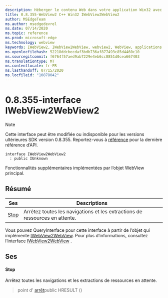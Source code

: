 ```yaml
---
description: Héberger le contenu Web dans votre application Win32 avec le contrôle Microsoft Edge WebView2
title: 0.8.355-WebView2 C++ Win32 IWebView2WebView2
author: MSEdgeTeam
ms.author: msedgedevrel
ms.date: 07/14/2020
ms.topic: reference
ms.prod: microsoft-edge
ms.technology: webview
keywords: IWebView2, IWebView2WebView, webview2, WebView, applications Win32, Win32, Edge
ms.openlocfilehash: 52218ddcbecdaf3bdb736af877493c85d4460c10
ms.sourcegitcommit: f6764f57aed9ab7229e4eb6cc8851d0cea667403
ms.translationtype: MT
ms.contentlocale: fr-FR
ms.lasthandoff: 07/15/2020
ms.locfileid: "10878042"
---
```

# 0.8.355-interface IWebView2WebView2 

> [!NOTE]
> Cette interface peut être modifiée ou indisponible pour les versions ultérieures SDK version 0.8.355. Reportez-vous à [référence](../../../webview2-api-reference.md) pour la dernière référence d’API.

```
interface IWebView2WebView2
  : public IUnknown
```

Fonctionnalités supplémentaires implémentées par l’objet WebView principal.

## Résumé

 Ses                        | Descriptions
--------------------------------|---------------------------------------------
[Stop](#stop) | Arrêtez toutes les navigations et les extractions de ressources en attente.

Vous pouvez QueryInterface pour cette interface à partir de l’objet qui implémente [IWebView2WebView](IWebView2WebView.md). Pour plus d’informations, consultez l’interface [IWebView2WebView](IWebView2WebView.md) .

## Ses

#### Stop 

Arrêtez toutes les navigations et les extractions de ressources en attente.

> point d' [arrêt](#stop)public HRESULT ()

